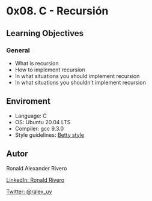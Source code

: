 # 0x08. C - Recursión

## Learning Objectives

### General

-   What is recursion
-   How to implement recursion
-   In what situations you should implement recursion
-   In what situations you shouldn’t implement recursion

## Enviroment

-   Language: C
-   OS: Ubuntu 20.04 LTS
-   Compiler: gcc 9.3.0
-   Style guidelines: [Betty style](https://github.com/holbertonschool/Betty/wiki)

## Autor

Ronald Alexander Rivero


[LinkedIn: Ronald Rivero](https://www.linkedin.com/in/ronald-rivero/)
 
[Twitter: @ralex_uy](https://twitter.com/ralex_uy)

